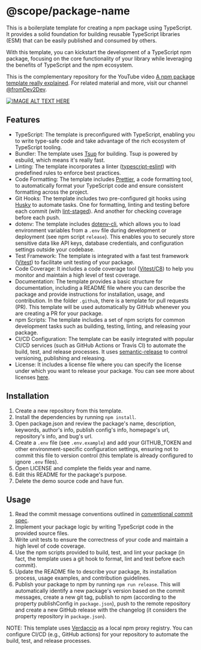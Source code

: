 # @scope/package-name

This is a boilerplate template for creating a npm package using TypeScript. It provides a solid foundation for building reusable TypeScript libraries (ESM) that can be easily published and consumed by others.

With this template, you can kickstart the development of a TypeScript npm package, focusing on the core functionality of your library while leveraging the benefits of TypeScript and the npm ecosystem.

This is the complementary repository for the YouTube video [A npm package template really explained](https://www.youtube.com/watch?v=gBLDBAiebks). For related material and more, visit our channel [@fromDev2Dev](https://www.youtube.com/@fromDev2Dev).

[![IMAGE ALT TEXT HERE](https://img.youtube.com/vi/gBLDBAiebks/0.jpg)](https://www.youtube.com/watch?v=gBLDBAiebks)

## Features

- TypeScript: The template is preconfigured with TypeScript, enabling you to write type-safe code and take advantage of the rich ecosystem of TypeScript tooling.
- Bundler: The template uses [Tsup](https://tsup.egoist.dev/) for building. Tsup is powered by esbuild, which means it's really fast.
- Linting: The template incorporates a linter ([typescript-eslint](https://typescript-eslint.io/)) with predefined rules to enforce best practices.
- Code Formatting: The template includes [Prettier](https://prettier.io/), a code formatting tool, to automatically format your TypeScript code and ensure consistent formatting across the project.
- Git Hooks: The template includes two pre-configured git hooks using [Husky](https://typicode.github.io/husky/) to automate tasks. One for formatting, linting and testing before each commit (with [lint-staged](https://www.npmjs.com/package/lint-staged)). And another for checking coverage before each push.
- dotenv: The template includes [dotenv-cli](https://www.npmjs.com/package/dotenv-cli), which allows you to load environment variables from a `.env` file during development or deployment (see npm script `release`). This enables you to securely store sensitive data like API keys, database credentials, and configuration settings outside your codebase.
- Test Framework: The template is integrated with a fast test framework ([Vitest](https://vitest.dev/)) to facilitate unit testing of your package.
- Code Coverage: It includes a code coverage tool ([Vitest/C8](https://vitest.dev/guide/coverage.html)) to help you monitor and maintain a high level of test coverage.
- Documentation: The template provides a basic structure for documentation, including a README file where you can describe the package and provide instructions for installation, usage, and contribution. In the folder `.github`, there is a template for pull requests (PR). This template will be used automatically by GitHub whenever you are creating a PR for your package.
- npm Scripts: The template includes a set of npm scripts for common development tasks such as building, testing, linting, and releasing your package.
- CI/CD Configuration: The template can be easily integrated with popular CI/CD services (such as GitHub Actions or Travis CI) to automate the build, test, and release processes. It uses [semantic-release](https://semantic-release.gitbook.io/semantic-release/) to control versioning, publishing and releasing.
- License: It includes a license file where you can specify the license under which you want to release your package. You can see more about licenses [here](https://license.md/).

## Installation

1. Create a new repository from this template.
2. Install the dependencies by running `npm install`.
3. Open package.json and review the package's name, description, keywords, author's info, publish config's info, homepage's url, repository's info, and bug's url.
4. Create a `.env` file (see `.env.example`) and add your GITHUB_TOKEN and other environment-specific configuration settings, ensuring not to commit this file to version control (this template is already configured to ignore `.env` files).
5. Open LICENSE and complete the fields year and name.
6. Edit this README for the package's purpose.
7. Delete the demo source code and have fun.

## Usage

1. Read the commit message conventions outlined in [conventional commit spec](https://www.conventionalcommits.org/en/v1.0.0/).
2. Implement your package logic by writing TypeScript code in the provided source files.
3. Write unit tests to ensure the correctness of your code and maintain a high level of code coverage.
4. Use the npm scripts provided to build, test, and lint your package (in fact, the template uses a git hook to format, lint and test before each commit).
5. Update the README file to describe your package, its installation process, usage examples, and contribution guidelines.
6. Publish your package to npm by running `npm run release`. This will automatically identify a new package's version based on the commit messages, create a new git tag, publish to npm (according to the property publishConfig in `package.json`), push to the remote repository and create a new GitHub release with the changelog (it considers the property repository in `package.json`).

NOTE: This template uses [Verdaccio](https://verdaccio.org/) as a local npm proxy registry. You can configure CI/CD (e.g., GitHub actions) for your repository to automate the build, test, and release processes.
